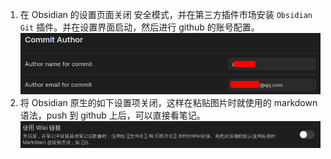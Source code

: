 1. 在 Obsidian 的设置页面关闭 安全模式，并在第三方插件市场安装 `Obsidian Git` 插件。并在设置界面启动，然后进行 github 的账号配置。
![](attachments/Pasted%20image%2020230116195558.png)
2. 将 Obsidian 原生的如下设置项关闭，这样在粘贴图片时就使用的 markdown 语法，push 到 github 上后，可以直接看笔记。
![](attachments/Pasted%20image%2020230116195045.png)